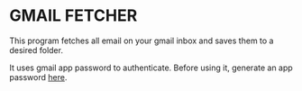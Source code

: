 # GMAIL FETCHER

This program fetches all email on your gmail inbox and saves them to a desired folder.

It uses gmail app password to authenticate. Before using it, generate an app password [here](https://support.google.com/mail/answer/185833?hl=en&sjid=16230974664248815283-SA).
